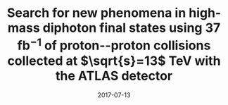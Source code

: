 ---
title: "Search for new phenomena in high-mass diphoton final states using 37 fb$^{-1}$ of proton--proton collisions collected at $\\sqrt{s}=13$ TeV with the ATLAS detector"
date: 2017-07-13
venue: Phys. Lett. B 775 (2017) 105--125
link: https://doi.org/10.1016/j.physletb.2017.10.039
inspire_id: 1609773
---